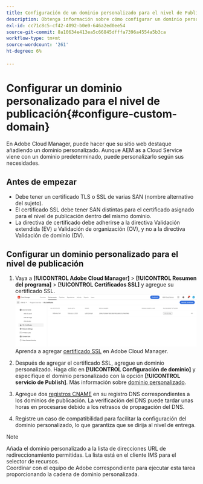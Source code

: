 ```yaml
---
title: Configuración de un dominio personalizado para el nivel de Publish
description: Obtenga información sobre cómo configurar un dominio personalizado para el nivel de publicación en Adobe Cloud Manager.
exl-id: cc71c8c5-cf42-4092-b0e0-646a2ed0ee54
source-git-commit: 8a10634e413ea5c66845dfffa7396a4554a5b3ca
workflow-type: tm+mt
source-wordcount: '261'
ht-degree: 6%

---
```


# Configurar un dominio personalizado para el nivel de publicación{#configure-custom-domain}

En Adobe Cloud Manager, puede hacer que su sitio web destaque añadiendo un dominio personalizado. Aunque AEM as a Cloud Service viene con un dominio predeterminado, puede personalizarlo según sus necesidades.

## Antes de empezar

* Debe tener un certificado TLS o SSL de varias SAN (nombre alternativo del sujeto).
* El certificado SSL debe tener SAN distintas para el certificado asignado para el nivel de publicación dentro del mismo dominio.
* La directiva de certificado debe adherirse a la directiva Validación extendida (EV) u Validación de organización (OV), y no a la directiva Validación de dominio (DV).


## Configurar un dominio personalizado para el nivel de publicación

1. Vaya a **[!UICONTROL Adobe Cloud Manager]** > **[!UICONTROL Resumen del programa]** > **[!UICONTROL Certificados SSL]** y agregue su certificado SSL.
   ![imagen](/help/assets/assets/ssl-certificate.png)
Aprenda a agregar [certificado SSL](/help/implementing/cloud-manager/managing-ssl-certifications/add-ssl-certificate.md) en Adobe Cloud Manager.

1. Después de agregar el certificado SSL, agregue un dominio personalizado. Haga clic en **[!UICONTROL Configuración de dominio]** y especifique el dominio personalizado con la opción **[!UICONTROL servicio de Publish]**.
Más información sobre [dominio personalizado](/help/implementing/cloud-manager/custom-domain-names/add-custom-domain-name.md).

1. Agregue dos [registros CNAME](/help/implementing/cloud-manager/custom-domain-names/add-custom-domain-name.md) en su registro DNS correspondientes a los dominios de publicación.
La verificación del DNS puede tardar unas horas en procesarse debido a los retrasos de propagación del DNS.

1. Registre un caso de compatibilidad para facilitar la configuración del dominio personalizado, lo que garantiza que se dirija al nivel de entrega.

>[!NOTE]
>
>Añada el dominio personalizado a la lista de direcciones URL de redireccionamiento permitidas. La lista está en el cliente IMS para el selector de recursos.<br>Coordinar con el equipo de Adobe correspondiente para ejecutar esta tarea proporcionando la cadena de dominio personalizada.
